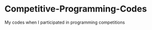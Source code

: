 Competitive-Programming-Codes
=============================

My codes when I participated in programming competitions

